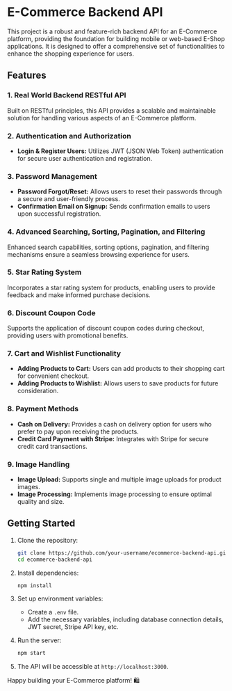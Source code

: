 # E-Commerce Backend API

This project is a robust and feature-rich backend API for an E-Commerce platform, providing the foundation for building mobile or web-based E-Shop applications. It is designed to offer a comprehensive set of functionalities to enhance the shopping experience for users.

## Features

### 1. Real World Backend RESTful API

Built on RESTful principles, this API provides a scalable and maintainable solution for handling various aspects of an E-Commerce platform.

### 2. Authentication and Authorization

- **Login & Register Users:** Utilizes JWT (JSON Web Token) authentication for secure user authentication and registration.

### 3. Password Management

- **Password Forgot/Reset:** Allows users to reset their passwords through a secure and user-friendly process.
- **Confirmation Email on Signup:** Sends confirmation emails to users upon successful registration.

### 4. Advanced Searching, Sorting, Pagination, and Filtering

Enhanced search capabilities, sorting options, pagination, and filtering mechanisms ensure a seamless browsing experience for users.

### 5. Star Rating System

Incorporates a star rating system for products, enabling users to provide feedback and make informed purchase decisions.

### 6. Discount Coupon Code

Supports the application of discount coupon codes during checkout, providing users with promotional benefits.

### 7. Cart and Wishlist Functionality

- **Adding Products to Cart:** Users can add products to their shopping cart for convenient checkout.
- **Adding Products to Wishlist:** Allows users to save products for future consideration.

### 8. Payment Methods

- **Cash on Delivery:** Provides a cash on delivery option for users who prefer to pay upon receiving the products.
- **Credit Card Payment with Stripe:** Integrates with Stripe for secure credit card transactions.

### 9. Image Handling

- **Image Upload:** Supports single and multiple image uploads for product images.
- **Image Processing:** Implements image processing to ensure optimal quality and size.

## Getting Started

1. Clone the repository:

   ```bash
   git clone https://github.com/your-username/ecommerce-backend-api.git
   cd ecommerce-backend-api
   ```

2. Install dependencies:

   ```bash
   npm install
   ```

3. Set up environment variables:

   - Create a `.env` file.
   - Add the necessary variables, including database connection details, JWT secret, Stripe API key, etc.

4. Run the server:

   ```bash
   npm start
   ```

5. The API will be accessible at `http://localhost:3000`.

Happy building your E-Commerce platform! 🛍️
